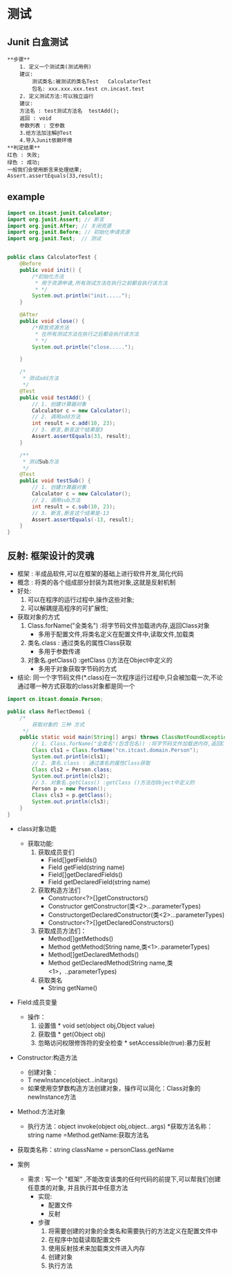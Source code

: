 # 测试
## Junit 白盒测试
```text
**步骤**
    1. 定义一个测试类(测试用例)
    建议:
        测试类名:被测试的类名Test   CalculatorTest
        包名: xxx.xxx.xxx.test cn.incast.test
    2. 定义测试方法:可以独立运行
    建议:
    方法名 : test测试方法名  testAdd();
    返回 : void 
    参数列表 : 空参数
    3.给方法加注解@Test
    4.导入Junit依赖环境
**判定结果**
红色 : 失败;
绿色 : 成功;
一般我们会使用断言来处理结果;
Assert.assertEquals(33,result);

```
## example
```java
import cn.itcast.junit.Calculator;
import org.junit.Assert; // 断言
import org.junit.After; // 关闭资源
import org.junit.Before; // 初始化申请资源
import org.junit.Test;  // 测试


public class CalculatorTest {
    @Before
    public void init() {
        /*初始化方法
         * 用于资源申请,所有测试方法在执行之前都会执行该方法
         * */
        System.out.println("init.....");
    }

    @After
    public void close() {
        /*释放资源方法
         * 在所有测试方法在执行之后都会执行该方法
         * */
        System.out.println("close.....");

    }

    /*
     * 测试add方法
     */
    @Test
    public void testAdd() {
        // 1. 创建计算器对象
        Calculator c = new Calculator();
        // 2. 调用add方法
        int result = c.add(10, 23);
        // 3. 断言,断言这个结果是3
        Assert.assertEquals(33, result);
    }

    /**
     * 测试Sub方法
     */
    @Test
    public void testSub() {
        // 1. 创建计算器对象
        Calculator c = new Calculator();
        // 2. 调用sub方法
        int result = c.sub(10, 23);
        // 3. 断言,断言这个结果是-13
        Assert.assertEquals(-13, result);
    }
}

```

## 反射: 框架设计的灵魂
 * 框架 : 半成品软件,可以在框架的基础上进行软件开发,简化代码
 * 概念 : 将类的各个组成部分封装为其他对象,这就是反射机制
 * 好处:
    1. 可以在程序的运行过程中,操作这些对象;
    2. 可以解耦提高程序的可扩展性;
 * 获取对象的方式
    1. Class.forName("全类名") :将字节码文件加载进内存,返回Class对象
        * 多用于配置文件,将类名定义在配置文件中,读取文件,加载类
    2. 类名.class : 通过类名的属性Class获取
        * 多用于参数传递
    3. 对象名.getClass() :getClass ()方法在Object中定义的
        * 多用于对象获取字节码的方式 
 * 结论:
    同一个字节码文件(*.class)在一次程序运行过程中,只会被加载一次,不论通过哪一种方式获取的class对象都是同一个
    
 
```java
import cn.itcast.domain.Person;

public class ReflectDemo1 {
    /*
        获取对象的 三种 方式
     */
    public static void main(String[] args) throws ClassNotFoundException {
        // 1. Class.forName("全类名"(包含包名)) :将字节码文件加载进内存,返回Class对象
        Class cls1 = Class.forName("cn.itcast.domain.Person");
        System.out.println(cls1);
        // 2. 类名.class : 通过类名的属性Class获取
        Class cls2 = Person.class;
        System.out.println(cls2);
        // 3. 对象名.getClass() :getClass ()方法在Object中定义的
        Person p = new Person();
        Class cls3 = p.getClass();
        System.out.println(cls3);
    }
}

```
    
 * class对象功能
    * 获取功能:
        1. 获取成员变们
            * Field[]getFields()
            * Field getField(string name)
            * Field[]getDeclaredFields()
            * Field getDeclaredField(string name)
        2. 获取构造方法们
            * Constructor<?>[]getConstructors()
            * Constructor<T> getConstructor(类<2>...parameterTypes)
            * Constructor<T>getDeclaredConstructor(类<2>...parameterTypes)
            * Constructor<?>[]getDeclaredConstructors()
        3. 获取成员方法们：
            * Method[]getMethods()
            * Method getMethod(String name,类<1>..parameterTypes)
            * Method[]getDeclaredMethods()
            * Method getDeclaredMethod(String name,类<1>，..parameterTypes)
        4. 获取类名
            * String getName()
* Field:成员变量
    * 操作：
        1. 设置值 * void set(object obj,Object value)
        2. 获取值 * get(Object obj)
        3. 忽略访问权限修饰符的安全检查 * setAccessible(true):暴力反射
* Constructor:构造方法
    * 创建对象：
    * T newInstance(object...initargs)
    * 如果使用空梦数构造方法创建对象，操作可以简化：Class对象的newInstance方法
* Method:方法对象
    * 执行方法：object invoke(object obj,object...args)
        *获取方法名称：string name =Method.getName:获取方法名
* 获取类名称：string className = personClass.getName

* 案例
    * 需求 : 写一个 "框架" ,不能改变该类的任何代码的前提下,可以帮我们创建任意类的对象, 并且执行其中任意方法
        * 实现:
            * 配置文件
            * 反射    
        * 步骤
            1. 将需要创建的对象的全类名和需要执行的方法定义在配置文件中
            2. 在程序中加载读取配置文件
            3. 使用反射技术来加载类文件进入内存
            4. 创建对象
            5. 执行方法

